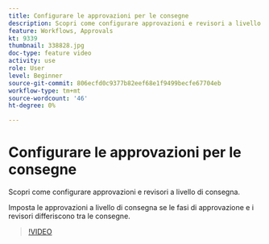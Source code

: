 ```yaml
---
title: Configurare le approvazioni per le consegne
description: Scopri come configurare approvazioni e revisori a livello di consegna.
feature: Workflows, Approvals
kt: 9339
thumbnail: 338828.jpg
doc-type: feature video
activity: use
role: User
level: Beginner
source-git-commit: 806ecfd0c9377b82eef68e1f9499becfe67704eb
workflow-type: tm+mt
source-wordcount: '46'
ht-degree: 0%

---
```



# Configurare le approvazioni per le consegne

Scopri come configurare approvazioni e revisori a livello di consegna.  

Imposta le approvazioni a livello di consegna se le fasi di approvazione e i revisori differiscono tra le consegne.

>[!VIDEO](https://video.tv.adobe.com/v/338828?quality=12)
